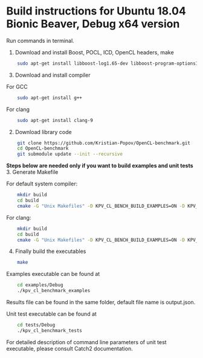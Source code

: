 # Build instructions for Ubuntu 18.04 Bionic Beaver, Debug x64 version

Run commands in terminal.

1. Download and install Boost, POCL, ICD, OpenCL headers, make

```bash
    sudo apt-get install libboost-log1.65-dev libboost-program-options1.65-dev libpocl-dev opencl-headers make
```

3. Download and install compiler

For GCC

```bash
    sudo apt-get install g++
```

For clang

```bash
    sudo apt-get install clang-9
```

2. Download library code

```bash
    git clone https://github.com/Kristian-Popov/OpenCL-benchmark.git
    cd OpenCL-benchmark
    git submodule update --init --recursive
```

**Steps below are needed only if you want to build examples and unit tests**
3. Generate Makefile

For default system compiler:

```bash
    mkdir build
    cd build
    cmake -G "Unix Makefiles" -D KPV_CL_BENCH_BUILD_EXAMPLES=ON -D KPV_CL_BENCH_BUILD_TESTS=ON -D Boost_USE_STATIC_LIBS=ON ..
```

For clang:

```bash
    mkdir build
    cd build
    cmake -G "Unix Makefiles" -D KPV_CL_BENCH_BUILD_EXAMPLES=ON -D KPV_CL_BENCH_BUILD_TESTS=ON -D Boost_USE_STATIC_LIBS=ON -D CMAKE_CXX_COMPILER=clang++-9 ..
```

4. Finally build the executables

```bash
    make
```

Examples executable can be found at

```bash
    cd examples/Debug
    ./kpv_cl_benchmark_examples
```

Results file can be found in the same folder, default file name is output.json.

Unit test executable can be found at

```bash
    cd tests/Debug
    ./kpv_cl_benchmark_tests
```

For detailed description of command line parameters of unit test executable, please consult Catch2 documentation.